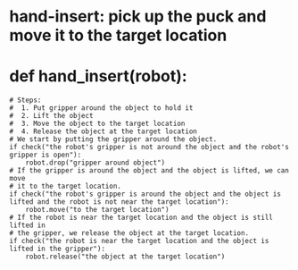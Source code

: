 # hand-insert: pick up the puck and move it to the target location
# def hand_insert(robot):
    # Steps:
    #  1. Put gripper around the object to hold it
    #  2. Lift the object
    #  3. Move the object to the target location
    #  4. Release the object at the target location
    # We start by putting the gripper around the object.
    if check("the robot's gripper is not around the object and the robot's gripper is open"):
        robot.drop("gripper around object")
    # If the gripper is around the object and the object is lifted, we can move
    # it to the target location.
    if check("the robot's gripper is around the object and the object is lifted and the robot is not near the target location"):
        robot.move("to the target location")
    # If the robot is near the target location and the object is still lifted in
    # the gripper, we release the object at the target location.
    if check("the robot is near the target location and the object is lifted in the gripper"):
        robot.release("the object at the target location")